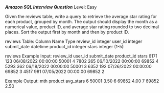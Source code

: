 ***Amazon SQL Interview Question***
Level: Easy

Given the reviews table, write a query to retrieve the average star rating for each product, grouped by month. The output should display the month as a numerical value, 
product ID, and average star rating rounded to two decimal places. Sort the output first by month and then by product ID.

reviews Table:
Column Name	  Type
review_id	  integer
user_id	          integer
submit_date	  datetime
product_id	  integer
stars	          integer (1-5)

reviews Example Input:
review_id	  user_id	 submit_date	                  product_id	  stars
  6171	           123	         06/08/2022 00:00:00	         50001	      4
  7802	           265	         06/10/2022 00:00:00	         69852	      4
  5293	           362	         06/18/2022 00:00:00	         50001	      3
  6352	           192	         07/26/2022 00:00:00	         69852	      3
  4517	           981	         07/05/2022 00:00:00	         69852	      2

Example Output:
mth	product	avg_stars
 6	 50001	  3.50
 6	 69852	  4.00
 7	 69852	  2.50


